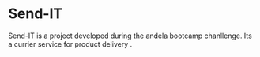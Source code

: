 # Send-IT 
Send-IT is a project developed during the andela bootcamp chanllenge. Its a currier service for product delivery .

